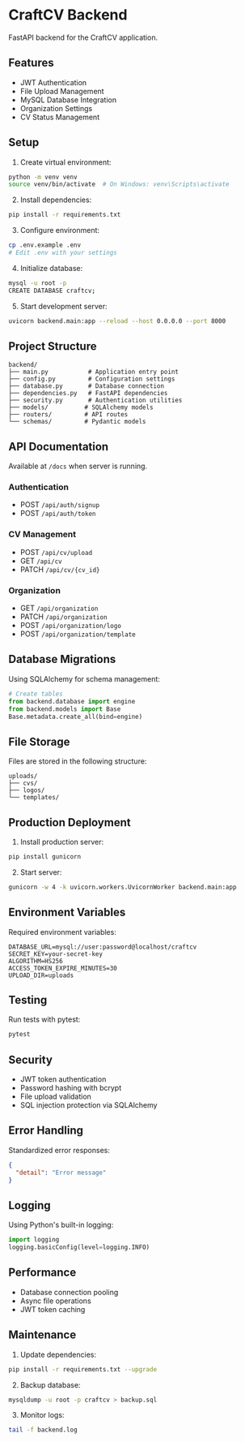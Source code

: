 # CraftCV Backend

FastAPI backend for the CraftCV application.

## Features

- JWT Authentication
- File Upload Management
- MySQL Database Integration
- Organization Settings
- CV Status Management

## Setup

1. Create virtual environment:
```bash
python -m venv venv
source venv/bin/activate  # On Windows: venv\Scripts\activate
```

2. Install dependencies:
```bash
pip install -r requirements.txt
```

3. Configure environment:
```bash
cp .env.example .env
# Edit .env with your settings
```

4. Initialize database:
```bash
mysql -u root -p
CREATE DATABASE craftcv;
```

5. Start development server:
```bash
uvicorn backend.main:app --reload --host 0.0.0.0 --port 8000
```

## Project Structure

```
backend/
├── main.py           # Application entry point
├── config.py         # Configuration settings
├── database.py       # Database connection
├── dependencies.py   # FastAPI dependencies
├── security.py       # Authentication utilities
├── models/          # SQLAlchemy models
├── routers/         # API routes
└── schemas/         # Pydantic models
```

## API Documentation

Available at `/docs` when server is running.

### Authentication
- POST `/api/auth/signup`
- POST `/api/auth/token`

### CV Management
- POST `/api/cv/upload`
- GET `/api/cv`
- PATCH `/api/cv/{cv_id}`

### Organization
- GET `/api/organization`
- PATCH `/api/organization`
- POST `/api/organization/logo`
- POST `/api/organization/template`

## Database Migrations

Using SQLAlchemy for schema management:

```python
# Create tables
from backend.database import engine
from backend.models import Base
Base.metadata.create_all(bind=engine)
```

## File Storage

Files are stored in the following structure:
```
uploads/
├── cvs/
├── logos/
└── templates/
```

## Production Deployment

1. Install production server:
```bash
pip install gunicorn
```

2. Start server:
```bash
gunicorn -w 4 -k uvicorn.workers.UvicornWorker backend.main:app
```

## Environment Variables

Required environment variables:
```env
DATABASE_URL=mysql://user:password@localhost/craftcv
SECRET_KEY=your-secret-key
ALGORITHM=HS256
ACCESS_TOKEN_EXPIRE_MINUTES=30
UPLOAD_DIR=uploads
```

## Testing

Run tests with pytest:
```bash
pytest
```

## Security

- JWT token authentication
- Password hashing with bcrypt
- File upload validation
- SQL injection protection via SQLAlchemy

## Error Handling

Standardized error responses:
```json
{
  "detail": "Error message"
}
```

## Logging

Using Python's built-in logging:
```python
import logging
logging.basicConfig(level=logging.INFO)
```

## Performance

- Database connection pooling
- Async file operations
- JWT token caching

## Maintenance

1. Update dependencies:
```bash
pip install -r requirements.txt --upgrade
```

2. Backup database:
```bash
mysqldump -u root -p craftcv > backup.sql
```

3. Monitor logs:
```bash
tail -f backend.log
```
